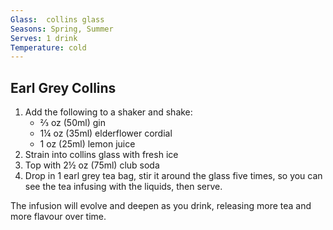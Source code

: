 ```yaml
---
Glass:  collins glass
Seasons: Spring, Summer
Serves: 1 drink
Temperature: cold
---
```


## Earl Grey Collins

1. Add the following to a shaker and shake:
	- ⅔ oz (50ml) gin
	- 1¼ oz (35ml) elderflower cordial
	- 1 oz (25ml) lemon juice
2. Strain into collins glass with fresh ice 
3. Top with 2½ oz (75ml) club soda
4. Drop in 1 earl grey tea bag, stir it around the glass five times, so you can see the tea infusing with the liquids, then serve.

The infusion will evolve and deepen as you drink, releasing more tea and more flavour over time.
